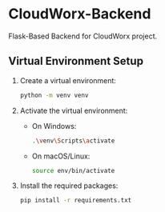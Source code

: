 # CloudWorx-Backend

Flask-Based Backend for CloudWorx project.

## Virtual Environment Setup

1. Create a virtual environment:

    ```bash
    python -m venv venv
    ```

2. Activate the virtual environment:
    - On Windows:

      ```bash
      .\venv\Scripts\activate
      ```

    - On macOS/Linux:

      ```bash
      source env/bin/activate
      ```

3. Install the required packages:

    ```bash
    pip install -r requirements.txt
    ```
